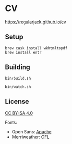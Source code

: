 # CV

https://regularjack.github.io/cv

## Setup
```shell
brew cask install wkhtmltopdf
brew install entr
```

## Building
```shell
bin/build.sh
```

```shell
bin/watch.sh
```

## License

[CC BY-SA 4.0](https://creativecommons.org/licenses/by-sa/4.0/)

Fonts:

- Open Sans: [Apache](https://github.com/regularjack/cv/blob/gh-pages/fonts/Open_Sans/LICENSE)
- Merriweather: [OFL](https://github.com/regularjack/cv/blob/gh-pages/fonts/Merriweather/LICENSE)